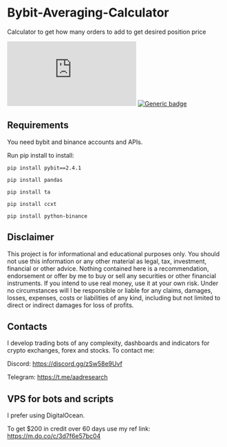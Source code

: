 # Bybit-Averaging-Calculator
Calculator to get how many orders to add to get desired position price

[![Latest release](https://badgen.net/github/release/Naereen/Strapdown.js)](https://aadresearch.xyz) [![Generic badge](https://img.shields.io/badge/Python-3.8+-<COLOR>.svg)](https://aadresearch.xyz) 

## Requirements
You need bybit and binance accounts and APIs.

Run pip install to install:

<code>pip install pybit==2.4.1</code>

<code>pip install pandas</code>

<code>pip install ta</code>

<code>pip install ccxt</code>

<code>pip install python-binance</code>


## Disclaimer
This project is for informational and educational purposes only. You should not use this information or any other material as legal, tax, investment, financial or other advice. Nothing contained here is a recommendation, endorsement or offer by me to buy or sell any securities or other financial instruments. If you intend to use real money, use it at your own risk. Under no circumstances will I be responsible or liable for any claims, damages, losses, expenses, costs or liabilities of any kind, including but not limited to direct or indirect damages for loss of profits.

## Contacts
I develop trading bots of any complexity, dashboards and indicators for crypto exchanges, forex and stocks.
To contact me:

Discord: https://discord.gg/zSw58e9Uvf

Telegram: https://t.me/aadresearch

## VPS for bots and scripts
I prefer using DigitalOcean. 

To get $200 in credit over 60 days use my ref link: https://m.do.co/c/3d7f6e57bc04

